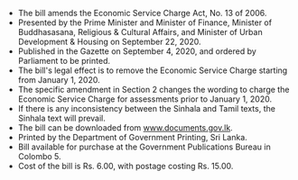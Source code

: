 - The bill amends the Economic Service Charge Act, No. 13 of 2006.
- Presented by the Prime Minister and Minister of Finance, Minister of Buddhasasana, Religious & Cultural Affairs, and Minister of Urban Development & Housing on September 22, 2020.
- Published in the Gazette on September 4, 2020, and ordered by Parliament to be printed.
- The bill's legal effect is to remove the Economic Service Charge starting from January 1, 2020.
- The specific amendment in Section 2 changes the wording to charge the Economic Service Charge for assessments prior to January 1, 2020.
- If there is any inconsistency between the Sinhala and Tamil texts, the Sinhala text will prevail.
- The bill can be downloaded from www.documents.gov.lk.
- Printed by the Department of Government Printing, Sri Lanka.
- Bill available for purchase at the Government Publications Bureau in Colombo 5. 
- Cost of the bill is Rs. 6.00, with postage costing Rs. 15.00.